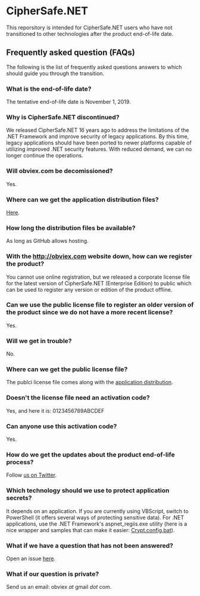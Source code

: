 # CipherSafe.NET
This reporsitory is intended for CipherSafe.NET users who have not transitioned to other technologies after the product end-of-life date.

## Frequently asked question (FAQs)

The following is the list of frequently asked questions answers to which should guide you through the transition.

### What is the end-of-life date?
The tentative end-of-life date is November 1, 2019.

### Why is CipherSafe.NET discontinued?
We released CipherSafe.NET 16 years ago to address the limitations of the .NET Framework and improve security of legacy applications. By this time, legacy applications should have been ported to newer platforms capable of utilizing improved .NET security features. With reduced demand, we can no longer continue the operations.

### Will obviex.com be decomissioned?
Yes.

### Where can we get the application distribution files?
[Here](../../releases).

### How long the distribution files be available?
As long as GitHub allows hosting.

### With the http://obviex.com website down, how can we register the product?
You cannot use online registration, but we released a corporate license file for the latest version of CipherSafe.NET (Enterprise Edition) to public which can be used to register any version or edition of the product offline.

### Can we use the public license file to register an older version of the product since we do not have a more recent license?
Yes.

### Will we get in trouble?
No.

### Where can we get the public license file?
The publci license file comes along with the [application distribution](../../releases).

### Doesn't the license file need an activation code?
Yes, and here it is: 0123456789ABCDEF

### Can anyone use this activation code?
Yes.

### How do we get the updates about the product end-of-life process?
Follow [us on Twitter](http://twitter.com/obviex).

### Which technology should we use to protect application secrets?
It depends on an application. If you are currently using VBScript, switch to PowerShell (it offers several ways of protecting sensitive data). For .NET applications, use the .NET Framework's aspnet_regiis.exe utility (here is a nice wrapper and samples that can make it easier: [Crypt.config.bat](https://github.com/alekdavis/Crypt.config.bat)).

### What if we have a question that has not been answered?
Open an issue [here](../../issues).

### What if our question is private?
Send us an email: obviex _at_ gmail _dot_ com.
